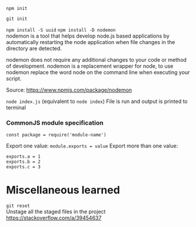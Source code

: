`npm init`

`git init`

`npm install -S uuid`
`npm install -D nodemon`  
nodemon is a tool that helps develop node.js based applications by automatically restarting the node application when file changes in the directory are detected.

nodemon does not require any additional changes to your code or method of development. nodemon is a replacement wrapper for node, to use nodemon replace the word node on the command line when executing your script.

Source: https://www.npmjs.com/package/nodemon

`node index.js` (equivalent to `node index`)
File is run and output is printed to terminal

### CommonJS module specification

`const package = require('module-name')`

Export one value: `module.exports = value`
Export more than one value:

```
exports.a = 1
exports.b = 2
exports.c = 3
```

# Miscellaneous learned

`git reset`  
Unstage all the staged files in the project
https://stackoverflow.com/a/39454637
